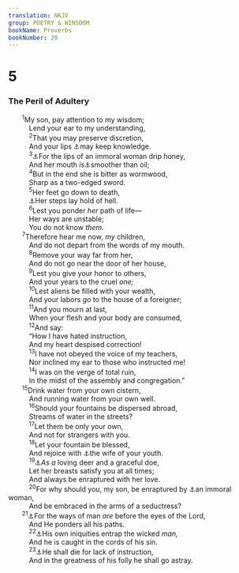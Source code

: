 ```yaml
---
translation: NKJV
group: POETRY & WINSDOM
bookName: Proverbs 
bookNumber: 20
---
```


<div class="title"><h1>5</h1><h3>The Peril of Adultery</h3></div>
<span class="verse ch_5_1">  <sup>1</sup>My son, pay attention to my wisdom;<br/>   Lend your ear to my understanding,<br/></span>
<span class="verse ch_5_2">   <sup>2</sup>That you may preserve discretion,<br/>   And your lips <a data-toggle="tooltip" data-placement="bottom" title="Mal. 2:7">⚓</a>may keep knowledge.<br/></span>
<span class="verse ch_5_3">   <sup>3</sup><a data-toggle="tooltip" data-placement="bottom" title="Prov. 2:16">⚓</a>For the lips of an immoral woman drip honey,<br/>   And her mouth <i>is</i><a data-toggle="tooltip" data-placement="bottom" title="Ps. 55:21">⚓</a>smoother than oil;<br/></span>
<span class="verse ch_5_4">   <sup>4</sup>But in the end she is bitter as wormwood,<br/>   Sharp as a two-edged sword.<br/></span>
<span class="verse ch_5_5">   <sup>5</sup>Her feet go down to death,<br/>   <a data-toggle="tooltip" data-placement="bottom" title="Prov. 7:27">⚓</a>Her steps lay hold of hell.<br/></span>
<span class="verse ch_5_6">   <sup>6</sup>Lest you ponder <i>her</i> path of life—<br/>   Her ways are unstable;<br/>   You do not know <i>them.</i><br/></span>
<span class="verse ch_5_7">  <sup>7</sup>Therefore hear me now, <i>my</i> children,<br/>   And do not depart from the words of my mouth.<br/></span>
<span class="verse ch_5_8">   <sup>8</sup>Remove your way far from her,<br/>   And do not go near the door of her house,<br/></span>
<span class="verse ch_5_9">   <sup>9</sup>Lest you give your honor to others,<br/>   And your years to the cruel <i>one;</i><br/></span>
<span class="verse ch_5_10">   <sup>10</sup>Lest aliens be filled with your wealth,<br/>   And your labors <i>go</i> to the house of a foreigner;<br/></span>
<span class="verse ch_5_11">   <sup>11</sup>And you mourn at last,<br/>   When your flesh and your body are consumed,<br/></span>
<span class="verse ch_5_12">   <sup>12</sup>And say:<br/>   “How I have hated instruction,<br/>   And my heart despised correction!<br/></span>
<span class="verse ch_5_13">   <sup>13</sup>I have not obeyed the voice of my teachers,<br/>   Nor inclined my ear to those who instructed me!<br/></span>
<span class="verse ch_5_14">   <sup>14</sup>I was on the verge of total ruin,<br/>   In the midst of the assembly and congregation.”<br/></span>
<span class="verse ch_5_15">  <sup>15</sup>Drink water from your own cistern,<br/>   And running water from your own well.<br/></span>
<span class="verse ch_5_16">   <sup>16</sup>Should your fountains be dispersed abroad,<br/>   Streams of water in the streets?<br/></span>
<span class="verse ch_5_17">   <sup>17</sup>Let them be only your own,<br/>   And not for strangers with you.<br/></span>
<span class="verse ch_5_18">   <sup>18</sup>Let your fountain be blessed,<br/>   And rejoice with <a data-toggle="tooltip" data-placement="bottom" title="Deut. 24:5; Eccl. 9:9; Mal. 2:14">⚓</a>the wife of your youth.<br/></span>
<span class="verse ch_5_19">   <sup>19</sup><a data-toggle="tooltip" data-placement="bottom" title="Song 2:9">⚓</a><i>As</i> <i>a</i> loving deer and a graceful doe,<br/>   Let her breasts satisfy you at all times;<br/>   And always be enraptured with her love.<br/></span>
<span class="verse ch_5_20">   <sup>20</sup>For why should you, my son, be enraptured by <a data-toggle="tooltip" data-placement="bottom" title="Prov. 2:16">⚓</a>an immoral woman,<br/>   And be embraced in the arms of a seductress?<br/></span>
<span class="verse ch_5_21">  <sup>21</sup><a data-toggle="tooltip" data-placement="bottom" title="2 Chr. 16:9; Job 31:4; 34:21; Prov. 15:3; Jer. 16:17; 32:19; Hos. 7:2; Heb. 4:13">⚓</a>For the ways of man <i>are</i> before the eyes of the Lord,<br/>   And He ponders all his paths.<br/></span>
<span class="verse ch_5_22">   <sup>22</sup><a data-toggle="tooltip" data-placement="bottom" title="Num. 32:23; Ps. 9:5; Prov. 1:31; Is. 3:11">⚓</a>His own iniquities entrap the wicked <i>man,</i><br/>   And he is caught in the cords of his sin.<br/></span>
<span class="verse ch_5_23">   <sup>23</sup><a data-toggle="tooltip" data-placement="bottom" title="Job 4:21">⚓</a>He shall die for lack of instruction,<br/>   And in the greatness of his folly he shall go astray.<br/></span>
